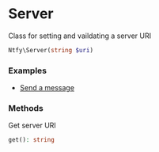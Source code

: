 # Server

Class for setting and vaildating a server URI

```PHP
Ntfy\Server(string $uri)
```

### Examples

- [Send a message](../../examples/send-message.php)

### Methods

Get server URI

```PHP
get(): string
```
